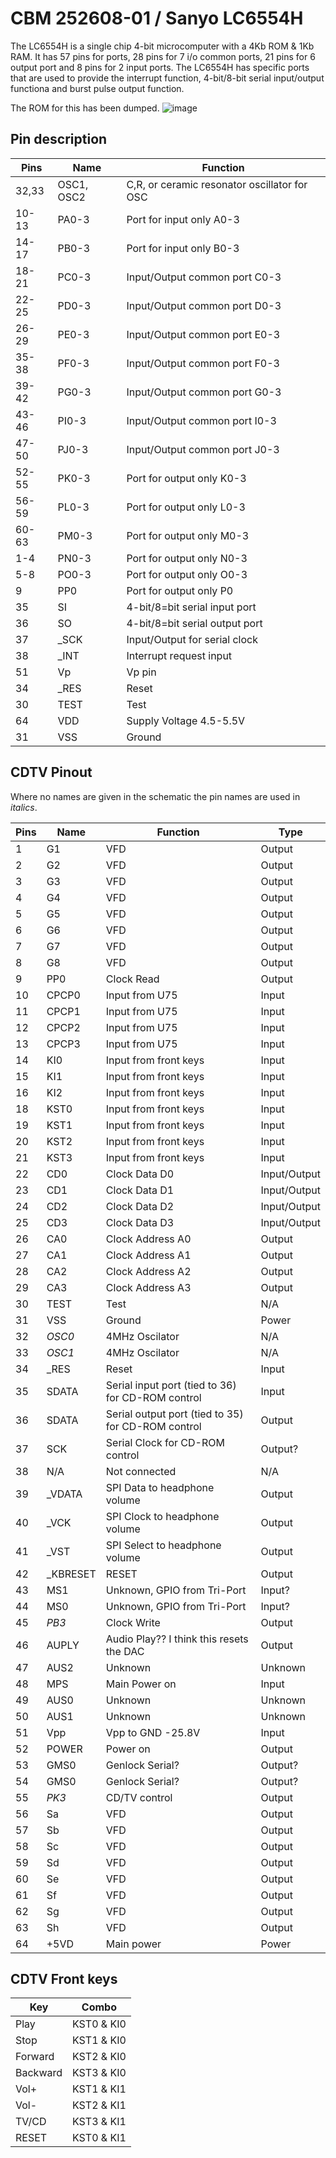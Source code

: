 # CBM 252608-01 / Sanyo LC6554H

The LC6554H is a single chip 4-bit microcomputer with a 4Kb ROM & 1Kb RAM. 
It has 57 pins for ports, 28 pins for 7 i/o common ports, 21 pins for 6 output port and 8 pins for 2 input ports. 
The LC6554H has specific ports that are used to provide the interrupt function, 4-bit/8-bit serial input/output functiona and burst pulse output function.

The ROM for this has been dumped. 
![image](https://github.com/user-attachments/assets/c398b557-2344-4551-9bd6-b9f09dca315a)

## Pin description

| Pins | Name | Function |
| --- | --- | --- |
| 32,33 | OSC1, OSC2 | C,R, or ceramic resonator oscillator for OSC |
| 10-13 | PA0-3 | Port for input only A0-3 |
| 14-17 | PB0-3 | Port for input only B0-3 |
| 18-21 | PC0-3 | Input/Output common port C0-3 |
| 22-25 | PD0-3 | Input/Output common port D0-3 |
| 26-29 | PE0-3 | Input/Output common port E0-3 |
| 35-38 | PF0-3 | Input/Output common port F0-3 |
| 39-42 | PG0-3 | Input/Output common port G0-3 |
| 43-46 | PI0-3 | Input/Output common port I0-3 |
| 47-50 | PJ0-3 | Input/Output common port J0-3 |
| 52-55 | PK0-3 | Port for output only K0-3 |
| 56-59 | PL0-3 | Port for output only L0-3 |
| 60-63 | PM0-3 | Port for output only M0-3 |
| 1-4 | PN0-3 | Port for output only N0-3 |
| 5-8 | PO0-3 | Port for output only O0-3 |
| 9 | PP0 | Port for output only P0 |
| 35 | SI | 4-bit/8=bit serial input port |
| 36 | SO | 4-bit/8=bit serial output port |
| 37 | _SCK | Input/Output for serial clock |
| 38 | _INT | Interrupt request input |
| 51 | Vp | Vp pin |
| 34 | _RES | Reset |
| 30 | TEST | Test |
| 64 | VDD | Supply Voltage 4.5-5.5V |
| 31 | VSS | Ground |

## CDTV Pinout

Where no names are given in the schematic the pin names are used in _italics_. 

| Pins | Name | Function | Type |
| --- | --- | --- | --- |
| 1 | G1 | VFD | Output |
| 2 | G2 | VFD | Output |
| 3 | G3 | VFD | Output |
| 4 | G4 | VFD | Output |
| 5 | G5 | VFD | Output |
| 6 | G6 | VFD | Output |
| 7 | G7 | VFD | Output |
| 8 | G8 | VFD | Output |
| 9 | PP0 | Clock Read | Output |
| 10 | CPCP0 | Input from U75 | Input |
| 11 | CPCP1 | Input from U75 | Input |
| 12 | CPCP2 | Input from U75 | Input |
| 13 | CPCP3 | Input from U75 | Input |
| 14 | KI0 | Input from front keys | Input |
| 15 | KI1 | Input from front keys | Input |
| 16 | KI2 | Input from front keys | Input |
| 18 | KST0 | Input from front keys | Input |
| 19 | KST1 | Input from front keys | Input |
| 20 | KST2 | Input from front keys | Input |
| 21 | KST3 | Input from front keys | Input |
| 22 | CD0 | Clock Data D0 | Input/Output |
| 23 | CD1 | Clock Data D1 | Input/Output |
| 24 | CD2 | Clock Data D2 | Input/Output |
| 25 | CD3 |  Clock Data D3 | Input/Output |
| 26 | CA0 | Clock Address A0 | Output |
| 27 | CA1 | Clock Address A1 | Output |
| 28 | CA2 | Clock Address A2 | Output |
| 29 | CA3 | Clock Address A3 | Output |
| 30 | TEST | Test | N/A |
| 31 | VSS | Ground | Power |
| 32 | _OSC0_ | 4MHz Oscilator | N/A |
| 33 | _OSC1_ | 4MHz Oscilator | N/A |
| 34 | _RES | Reset | Input |
| 35 | SDATA | Serial input port (tied to 36) for CD-ROM control | Input | 
| 36 | SDATA | Serial output port (tied to 35) for CD-ROM control| Output |
| 37 | SCK | Serial Clock for CD-ROM control | Output? |
| 38 | N/A | Not connected | N/A |
| 39 | _VDATA | SPI Data to headphone volume  | Output |
| 40 | _VCK  | SPI Clock to headphone volume  | Output |
| 41 | _VST | SPI Select to headphone volume | Output |
| 42 | _KBRESET | RESET | Output |
| 43 | MS1 | Unknown, GPIO from Tri-Port | Input? |
| 44 | MS0 | Unknown, GPIO from Tri-Port | Input? |
| 45 | _PB3_ | Clock Write | Output |
| 46 | AUPLY | Audio Play?? I think this resets the DAC| Output |
| 47 | AUS2 | Unknown | Unknown |
| 48 | MPS | Main Power on | Input |
| 49 | AUS0 | Unknown | Unknown |
| 50 | AUS1 | Unknown | Unknown |
| 51 | Vpp | Vpp to GND -25.8V | Input |
| 52 | POWER | Power on | Output |
| 53 | GMS0 | Genlock Serial? | Output? |
| 54 | GMS0 | Genlock Serial? | Output? |
| 55 | _PK3_ | CD/TV control | Output |
| 56 | Sa | VFD | Output |
| 57 | Sb | VFD | Output |
| 58 | Sc | VFD | Output |
| 59 | Sd | VFD | Output |
| 60 | Se | VFD | Output |
| 61 | Sf | VFD | Output |
| 62 | Sg | VFD | Output |
| 63 | Sh | VFD | Output |
| 64 | +5VD | Main power | Power |

## CDTV Front keys

| Key | Combo | 
| --- | --- |
| Play | KST0 & KI0 |
| Stop | KST1 & KI0 |
| Forward | KST2 & KI0 |
| Backward | KST3 & KI0 |
| Vol+ | KST1 & KI1 |
| Vol- | KST2 & KI1 |
| TV/CD | KST3 & KI1 |
| RESET | KST0 & KI1 |




